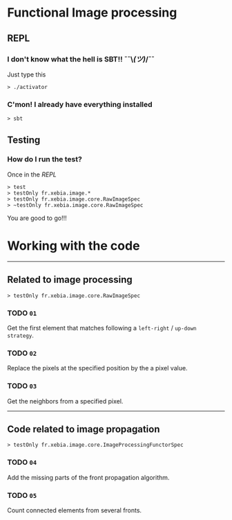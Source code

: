 Functional Image processing
======

## REPL

### I don't know what the hell is SBT!! ¯¯\\_(ツ)_/¯¯ 

Just type this

```
> ./activator
```

### C'mon! I already have everything installed

```
> sbt
```

## Testing

### How do I run the test?

Once in the _REPL_

```
> test
> testOnly fr.xebia.image.*
> testOnly fr.xebia.image.core.RawImageSpec
> ~testOnly fr.xebia.image.core.RawImageSpec
```

You are good to go!!!

# Working with the code

------
## Related to image processing

```
> testOnly fr.xebia.image.core.RawImageSpec
```

### TODO `01`
Get the first element that matches following a `left-right` / `up-down strategy`.

### TODO `02`
Replace the pixels at the specified position by the a pixel value.

### TODO `03`
Get the neighbors from a specified pixel.

------
## Code related to image propagation

```
> testOnly fr.xebia.image.core.ImageProcessingFunctorSpec
```

### TODO `04`
Add the missing parts of the front propagation algorithm.

### TODO `05`
Count connected elements from several fronts.
